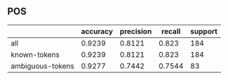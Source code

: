 
## POS

|                  | accuracy | precision | recall | support |
|------------------|----------|-----------|--------|---------|
| all              | 0.9239   | 0.8121    | 0.823  | 184     |
| known-tokens     | 0.9239   | 0.8121    | 0.823  | 184     |
| ambiguous-tokens | 0.9277   | 0.7442    | 0.7544 | 83      |

